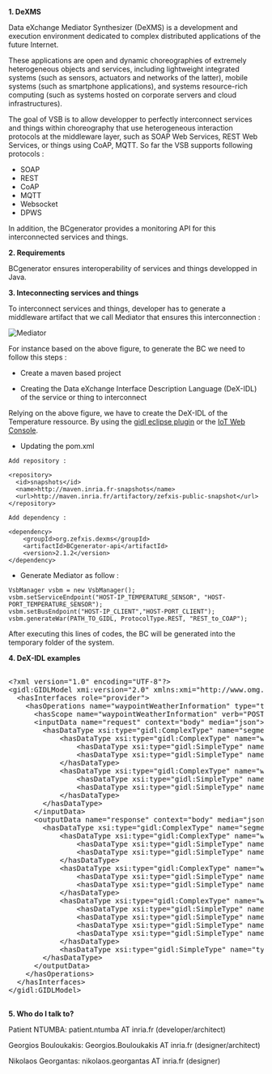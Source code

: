 **1.  DeXMS**

Data eXchange Mediator Synthesizer  (DeXMS) is a development and execution environment dedicated to complex distributed applications of the future Internet.

These applications are open and dynamic choreographies of extremely heterogeneous objects and services, including lightweight integrated systems (such as sensors, actuators and networks of the latter), mobile systems (such as smartphone applications), and systems resource-rich computing (such as systems hosted on corporate servers and cloud infrastructures).

The goal of VSB is to allow developper to  perfectly interconnect services and things within choreography that use heterogeneous interaction protocols at the middleware layer, such as SOAP Web Services, REST Web Services, or things using CoAP, MQTT. So far the VSB supports following protocols : 

*  SOAP
*  REST
*  CoAP
*  MQTT
*  Websocket
*  DPWS

In addition,  the BCgenerator provides a monitoring API for this interconnected services and things.

**2. Requirements**

BCgenerator ensures interoperability of services and things developped in Java. 

**3.  Inteconnecting services and things**

To interconnect services and things, developer has to generate a middleware artifact that we call Mediator that ensures this interconnection :

![Mediator](https://gitlab.inria.fr/pntumba/vsb-web-console/raw/master/vsbwebconsole/WebContent/css/images/BC.png)

For instance based on the above figure, to generate the BC we need to follow this steps :

*  Create a maven based project

*  Creating the  Data eXchange Interface Description Language (DeX-IDL) of the service or thing to interconnect 
 
Relying on the above figure, we have to create the DeX-IDL of the Temperature ressource. By using the [gidl eclipse plugin](https://gitlab.inria.fr/zefxis/DeX-IDL) or the [IoT Web Console](https://gitlab.inria.fr/pntumba/vsb-web-console/wikis/home).

*  Updating the pom.xml 

```
Add repository :

<repository>
  <id>snapshots</id>
  <name>http://maven.inria.fr-snapshots</name>
  <url>http://maven.inria.fr/artifactory/zefxis-public-snapshot</url>
</repository>

Add dependency :

<dependency>
    <groupId>org.zefxis.dexms</groupId>
    <artifactId>BCgenerator-api</artifactId>
    <version>2.1.2</version>
</dependency>
```
	
*  Generate Mediator as follow :

```
VsbManager vsbm = new VsbManager();
vsbm.setServiceEndpoint("HOST-IP_TEMPERATURE_SENSOR", "HOST-PORT_TEMPERATURE_SENSOR");
vsbm.setBusEndpoint("HOST-IP_CLIENT","HOST-PORT_CLIENT");
vsbm.generateWar(PATH_TO_GIDL, ProtocolType.REST, "REST_to_COAP");
```
After executing this lines of codes, the BC will be generated into the temporary folder of the system.




**4.  DeX-IDL examples**

<pre>

&lt;?xml version="1.0" encoding="UTF-8"?&gt;
&lt;gidl:GIDLModel xmi:version="2.0" xmlns:xmi="http://www.omg.org/XMI" xmlns:xsi="http://www.w3.org/2001/XMLSchema-instance" xmlns:gidl="http://eu.chorevolution/modelingnotations/gidl" hostAddress="http://jinx.viktoria.chalmers.se:3000/" protocol="REST"&gt;
  &lt;hasInterfaces role="provider"&gt;
    &lt;hasOperations name="waypointWeatherInformation" type="two_way_sync" qos="reliable"&gt;
      &lt;hasScope name="waypointWeatherInformation" verb="POST" uri="waypointWeatherInformation"/&gt;
      &lt;inputData name="request" context="body" media="json"&gt;
        &lt;hasDataType xsi:type="gidl:ComplexType" name="segmentInformationRequest" minOccurs="one" maxOccurs="one"&gt;
			&lt;hasDataType xsi:type="gidl:ComplexType" name="waypoint0" minOccurs="one" maxOccurs="one"&gt;
				&lt;hasDataType xsi:type="gidl:SimpleType" name="lat" minOccurs="one" maxOccurs="one" type="string"/&gt;
				&lt;hasDataType xsi:type="gidl:SimpleType" name="lon" minOccurs="one" maxOccurs="one" type="string"/&gt;
			&lt;/hasDataType&gt;
		    &lt;hasDataType xsi:type="gidl:ComplexType" name="waypoint1" minOccurs="one" maxOccurs="one"&gt;
				&lt;hasDataType xsi:type="gidl:SimpleType" name="lat" minOccurs="one" maxOccurs="one" type="string"/&gt;
				&lt;hasDataType xsi:type="gidl:SimpleType" name="lon" minOccurs="one" maxOccurs="one" type="string"/&gt;
			&lt;/hasDataType&gt;
        &lt;/hasDataType&gt;
      &lt;/inputData&gt;
      &lt;outputData name="response" context="body" media="json"&gt;
		&lt;hasDataType xsi:type="gidl:ComplexType" name="segmentWeatherInformationResponse" minOccurs="one" maxOccurs="one"&gt;
			&lt;hasDataType xsi:type="gidl:ComplexType" name="waypoint0" minOccurs="one" maxOccurs="one"&gt;
				&lt;hasDataType xsi:type="gidl:SimpleType" name="lat" minOccurs="one" maxOccurs="one" type="string"/&gt;
				&lt;hasDataType xsi:type="gidl:SimpleType" name="lon" minOccurs="one" maxOccurs="one" type="string"/&gt;
			&lt;/hasDataType&gt;
			&lt;hasDataType xsi:type="gidl:ComplexType" name="waypoint1" minOccurs="one" maxOccurs="one"&gt;
				&lt;hasDataType xsi:type="gidl:SimpleType" name="lat" minOccurs="one" maxOccurs="one" type="string"/&gt;
				&lt;hasDataType xsi:type="gidl:SimpleType" name="lon" minOccurs="one" maxOccurs="one" type="string"/&gt;
			&lt;/hasDataType&gt;
			&lt;hasDataType xsi:type="gidl:ComplexType" name="weatherInfo" minOccurs="one" maxOccurs="one"&gt;
				&lt;hasDataType xsi:type="gidl:SimpleType" name="roadTemperature" minOccurs="one" maxOccurs="one" type="string"/&gt;
				&lt;hasDataType xsi:type="gidl:SimpleType" name="airTemperature" minOccurs="one" maxOccurs="one" type="string"/&gt;
				&lt;hasDataType xsi:type="gidl:SimpleType" name="airRelativeHumidity" minOccurs="one" maxOccurs="one" type="string"/&gt;
				&lt;hasDataType xsi:type="gidl:SimpleType" name="windForce" minOccurs="one" maxOccurs="one" type="string"/&gt;
			&lt;/hasDataType&gt;
			&lt;hasDataType xsi:type="gidl:SimpleType" name="type" minOccurs="one" maxOccurs="one" type="string"/&gt;
		&lt;/hasDataType&gt;
      &lt;/outputData&gt;    
	&lt;/hasOperations&gt;
  &lt;/hasInterfaces&gt;
&lt;/gidl:GIDLModel&gt;

</pre>

**5.  Who do I talk to?**

Patient NTUMBA: patient.ntumba AT inria.fr (developer/architect)

Georgios Bouloukakis: Georgios.Bouloukakis AT inria.fr (designer/architect)

Nikolaos Georgantas: nikolaos.georgantas AT inria.fr (designer)










